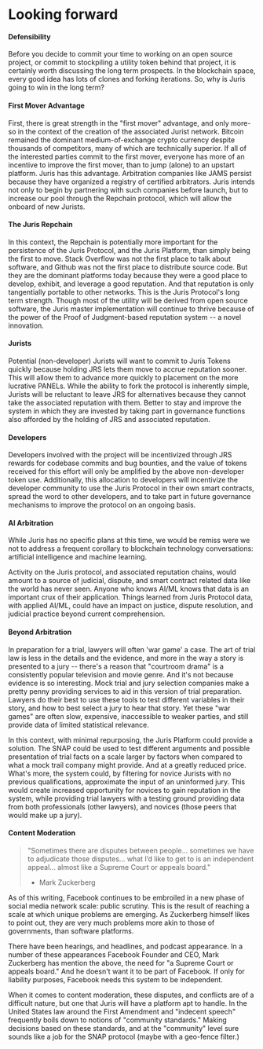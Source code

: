 # Looking forward

#### Defensibility

Before you decide to commit your time to working on an open source project, or commit to stockpiling a utility token behind that project, it is certainly worth discussing the long term prospects. In the blockchain space, every good idea has lots of clones and forking iterations. So, why is Juris going to win in the long term?

#### First Mover Advantage

First, there is great strength in the "first mover" advantage, and only more-so in the context of the creation of the associated Jurist network. Bitcoin remained the dominant medium-of-exchange crypto currency despite thousands of competitors, many of which are technically superior. If all of the interested parties commit to the first mover, everyone has more of an incentive to improve the first mover, than to jump \(alone\) to an upstart platform. Juris has this advantage. Arbitration companies like JAMS persist because they have organized a registry of certified arbitrators. Juris intends not only to begin by partnering with such companies before launch, but to increase our pool through the Repchain protocol, which will allow the onboard of new Jurists.

#### The Juris Repchain

In this context, the Repchain is potentially more important for the persistence of the Juris Protocol, and the Juris Platform, than simply being the first to move. Stack Overflow was not the first place to talk about software, and Github was not the first place to distribute source code. But they are the dominant platforms today because they were a good place to develop, exhibit, and leverage a good reputation. And that reputation is only tangentially portable to other networks. This is the Juris Protocol's long term strength. Though most of the utility will be derived from open source software, the Juris master implementation will continue to thrive because of the power of the Proof of Judgment-based reputation system -- a novel innovation.

#### Jurists

Potential \(non-developer\) Jurists will want to commit to Juris Tokens quickly because holding JRS lets them move to accrue reputation sooner. This will allow them to advance more quickly to placement on the more lucrative PANELs. While the ability to fork the protocol is inherently simple, Jurists will be reluctant to leave JRS for alternatives because they cannot take the associated reputation with them. Better to stay and improve the system in which they are invested by taking part in governance functions also afforded by the holding of JRS and associated reputation.

#### Developers

Developers involved with the project will be incentivized through JRS rewards for codebase commits and bug bounties, and the value of tokens received for this effort will only be amplified by the above non-developer token use. Additionally, this allocation to developers will incentivize the developer community to use the Juris Protocol in their own smart contracts, spread the word to other developers, and to take part in future governance mechanisms to improve the protocol on an ongoing basis.

#### AI Arbitration

While Juris has no specific plans at this time, we would be remiss were we not to address a frequent corollary to blockchain technology conversations: artificial intelligence and machine learning.

Activity on the Juris protocol, and associated reputation chains, would amount to a source of judicial, dispute, and smart contract related data like the world has never seen. Anyone who knows AI/ML knows that data is an important crux of their application. Things learned from Juris Protocol data, with applied AI/ML, could have an impact on justice, dispute resolution, and judicial practice beyond current comprehension.

#### Beyond Arbitration

In preparation for a trial, lawyers will often 'war game' a case. The art of trial law is less in the details and the evidence, and more in the way a story is presented to a jury -- there's a reason that "courtroom drama" is a consistently popular television and movie genre. And it's not because evidence is so interesting. Mock trial and jury selection companies make a pretty penny providing services to aid in this version of trial preparation. Lawyers do their best to use these tools to test different variables in their story, and how to best select a jury to hear that story. Yet these "war games" are often slow, expensive, inaccessible to weaker parties, and still provide data of limited statistical relevance.

In this context, with minimal repurposing, the Juris Platform could provide a solution. The SNAP could be used to test different arguments and possible presentation of trial facts on a scale larger by factors when compared to what a mock trail company might provide. And at a greatly reduced price. What's more, the system could, by filtering for novice Jurists with no previous qualifications, approximate the input of an uninformed jury. This would create increased opportunity for novices to gain reputation in the system, while providing trial lawyers with a testing ground providing data from both professionals \(other lawyers\), and novices \(those peers that would make up a jury\).

#### Content Moderation

> "Sometimes there are disputes between people... sometimes we have to adjudicate those disputes… what I’d like to get to is an independent appeal... almost like a Supreme Court or appeals board." 
> - Mark Zuckerberg

As of this writing, Facebook continues to be embroiled in a new phase of social media network scale: public scrutiny. This is the result of reaching a scale at which unique problems are emerging. As Zuckerberg himself likes to point out, they are very much problems more akin to those of governments, than software platforms. 

There have been hearings, and headlines, and podcast appearance. In a number of these appearances Facebook Founder and CEO, Mark Zuckerberg has mention the above, the need for "a Supreme Court or appeals board." And he doesn't want it to be part of Facebook. If only for liability purposes, Facebook needs this system to be independent.

When it comes to content moderation, these disputes, and conflicts are of a difficult nature, but one that Juris will have a platform apt to handle. In the United States law around the First Amendment and "indecent speech" frequently boils down to notions of "community standards." Making decisions based on these standards, and at the "community" level sure sounds like a job for the SNAP protocol (maybe with a geo-fence filter.)
